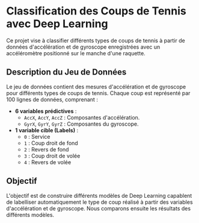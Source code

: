 # Classification des Coups de Tennis avec Deep Learning

Ce projet vise à classifier différents types de coups de tennis à partir de données d'accélération et de gyroscope enregistrées avec un accéléromètre positionné sur le manche d'une raquette.

## Description du Jeu de Données

Le jeu de données contient des mesures d'accélération et de gyroscope pour différents types de coups de tennis. Chaque coup est représenté par 100 lignes de données, comprenant :

- **6 variables prédictives** :
  - `AccX`, `AccY`, `AccZ` : Composantes d'accélération.
  - `GyrX`, `GyrY`, `GyrZ` : Composantes du gyroscope.
- **1 variable cible (Labels)** :
  - `0` : Service
  - `1` : Coup droit de fond
  - `2` : Revers de fond
  - `3` : Coup droit de volée
  - `4` : Revers de volée

## Objectif

L'objectif est de construire différents modèles de Deep Learning capablent de labelliser automatiquement le type de coup réalisé à partir des variables d'accélération et de gyroscope. Nous comparons ensuite les résultats des différents modèles. 

